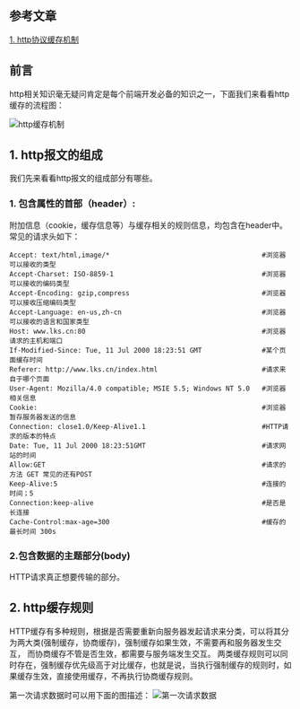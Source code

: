 ## 参考文章
[1. http协议缓存机制](https://juejin.cn/post/6844903491396190215)

## 前言
http相关知识毫无疑问肯定是每个前端开发必备的知识之一，下面我们来看看http缓存的流程图：

![http缓存机制](https://user-images.githubusercontent.com/82437559/119609012-77eeb000-be29-11eb-8e24-be9f9c8d7cc8.png)


## 1. http报文的组成

我们先来看看http报文的组成部分有哪些。

### 1. 包含属性的首部（header）:

附加信息（cookie，缓存信息等）与缓存相关的规则信息，均包含在header中。
常见的请求头如下：
```
Accept: text/html,image/*                                      #浏览器可以接收的类型
Accept-Charset: ISO-8859-1                                     #浏览器可以接收的编码类型
Accept-Encoding: gzip,compress                                 #浏览器可以接收压缩编码类型
Accept-Language: en-us,zh-cn                                   #浏览器可以接收的语言和国家类型
Host: www.lks.cn:80                                            #浏览器请求的主机和端口
If-Modified-Since: Tue, 11 Jul 2000 18:23:51 GMT               #某个页面缓存时间
Referer: http://www.lks.cn/index.html                          #请求来自于哪个页面
User-Agent: Mozilla/4.0 compatible; MSIE 5.5; Windows NT 5.0   #浏览器相关信息
Cookie:                                                        #浏览器暂存服务器发送的信息
Connection: close1.0/Keep-Alive1.1                             #HTTP请求的版本的特点
Date: Tue, 11 Jul 2000 18:23:51GMT                             #请求网站的时间
Allow:GET                                                      #请求的方法 GET 常见的还有POST
Keep-Alive:5                                                   #连接的时间；5
Connection:keep-alive                                          #是否是长连接
Cache-Control:max-age=300                                      #缓存的最长时间 300s
```

### 2.包含数据的主题部分(body)

HTTP请求真正想要传输的部分。

## 2. http缓存规则

HTTP缓存有多种规则，根据是否需要重新向服务器发起请求来分类，可以将其分为两大类(强制缓存，协商缓存)，强制缓存如果生效，不需要再和服务器发生交互，
而协商缓存不管是否生效，都需要与服务端发生交互。
两类缓存规则可以同时存在，强制缓存优先级高于对比缓存，也就是说，当执行强制缓存的规则时，如果缓存生效，直接使用缓存，不再执行协商缓存规则。

第一次请求数据时可以用下面的图描述：
![第一次请求数据](https://user-images.githubusercontent.com/82437559/126440077-bbdd2fcd-1a58-4815-a8c1-0e55d5b3c0c3.png)










